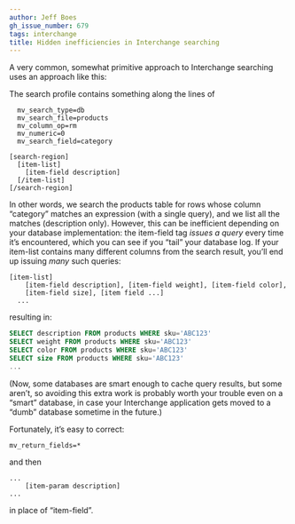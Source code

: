 ```yaml
---
author: Jeff Boes
gh_issue_number: 679
tags: interchange
title: Hidden inefficiencies in Interchange searching
---
```




A very common, somewhat primitive approach to Interchange searching uses an approach like this:

The search profile contains something along the lines of

```nohighlight
  mv_search_type=db
  mv_search_file=products
  mv_column_op=rm
  mv_numeric=0
  mv_search_field=category

[search-region]
  [item-list]
    [item-field description]
  [/item-list]
[/search-region]
```

In other words, we search the products table for rows whose column “category” matches an expression (with a single query), and we list all the matches (description only). However, this can be inefficient depending on your database implementation: the item-field tag *issues a query* every time it’s encountered, which you can see if you “tail” your database log. If your item-list contains many different columns from the search result, you’ll end up issuing *many* such queries:

```nohighlight
[item-list]
    [item-field description], [item-field weight], [item-field color],
    [item-field size], [item field ...]
  ...
```

resulting in:

```sql
SELECT description FROM products WHERE sku='ABC123'
SELECT weight FROM products WHERE sku='ABC123'
SELECT color FROM products WHERE sku='ABC123'
SELECT size FROM products WHERE sku='ABC123'
...
```

(Now, some databases are smart enough to cache query results, but some aren’t, so avoiding this extra work is probably worth your trouble even on a “smart” database, in case your Interchange application gets moved to a “dumb” database sometime in the future.)

Fortunately, it’s easy to correct:

```nohighlight
mv_return_fields=*
```

and then

```nohighlight
...
    [item-param description]
...
```

in place of “item-field”.


